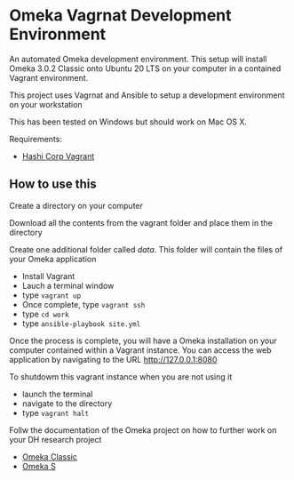 # Omeka Vagrnat Development Environment
An automated Omeka development environment. This setup will install Omeka 3.0.2 Classic onto Ubuntu 20 LTS on your computer in a contained Vagrant environment.

This project uses Vagrnat and Ansible to setup a development environment on your workstation

This has been tested on Windows but should work on Mac OS X. 

Requirements:
- [Hashi Corp Vagrant](https://www.vagrantup.com/downloads)

## How to use this

Create a directory on your computer

Download all the contents from the vagrant folder and place them in the directory

Create one additional folder called *data*. This folder will contain the files of your Omeka application

- Install Vagrant
- Lauch a terminal window
- type `vagrant up`
- Once complete, type `vagrant ssh`
- type `cd work`
- type `ansible-playbook site.yml`

Once the process is complete, you will have a Omeka installation on your computer contained within a Vagrant instance. You can access the web application by navigating to the URL http://127.0.0.1:8080

To shutdowm this vagrant instance when you are not using it
- launch the terminal
- navigate to the directory
- type `vagrant halt`

Follw the documentation of the Omeka project on how to further work on your DH research project
- [Omeka Classic](https://omeka.org/classic/docs/)
- [Omeka S](https://omeka.org/s/docs/user-manual/)

